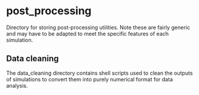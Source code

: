 # post_processing 

Directory for storing post-processing utilities. Note these are fairly generic and may have to be adapted to meet the specific features of each simulation. 

## Data cleaning
The data_cleaning directory contains shell scripts used to clean the outputs of simulations to convert them into purely numerical format for data analysis. 